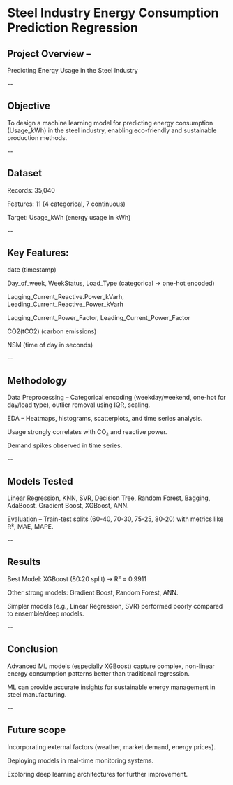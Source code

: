 # Steel Industry Energy Consumption Prediction Regression 

## Project Overview –
Predicting Energy Usage in the Steel Industry

--

## Objective
To design a machine learning model for predicting energy consumption (Usage_kWh) in the steel industry, enabling eco-friendly and sustainable production methods.

--

## Dataset
Records: 35,040

Features: 11 (4 categorical, 7 continuous)

Target: Usage_kWh (energy usage in kWh)

--

## Key Features:

date (timestamp)

Day_of_week, WeekStatus, Load_Type (categorical → one-hot encoded)

Lagging_Current_Reactive.Power_kVarh, Leading_Current_Reactive_Power_kVarh

Lagging_Current_Power_Factor, Leading_Current_Power_Factor

CO2(tCO2) (carbon emissions)

NSM (time of day in seconds)

--

## Methodology

Data Preprocessing – Categorical encoding (weekday/weekend, one-hot for day/load type), outlier removal using IQR, scaling.

EDA – Heatmaps, histograms, scatterplots, and time series analysis.

Usage strongly correlates with CO₂ and reactive power.

Demand spikes observed in time series.

--

## Models Tested

Linear Regression, KNN, SVR, Decision Tree, Random Forest, Bagging, AdaBoost, Gradient Boost, XGBoost, ANN.

Evaluation – Train-test splits (60-40, 70-30, 75-25, 80-20) with metrics like R², MAE, MAPE.

--

## Results

Best Model: XGBoost (80:20 split) → R² = 0.9911

Other strong models: Gradient Boost, Random Forest, ANN.

Simpler models (e.g., Linear Regression, SVR) performed poorly compared to ensemble/deep models.

--

## Conclusion

Advanced ML models (especially XGBoost) capture complex, non-linear energy consumption patterns better than traditional regression.

ML can provide accurate insights for sustainable energy management in steel manufacturing.

--

## Future scope

Incorporating external factors (weather, market demand, energy prices).

Deploying models in real-time monitoring systems.

Exploring deep learning architectures for further improvement.
